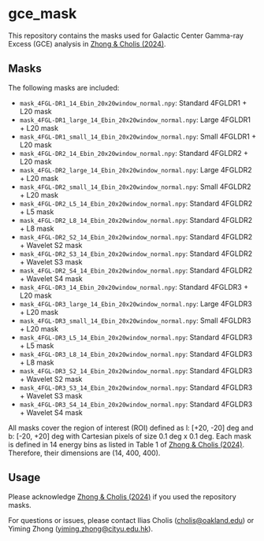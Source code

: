 # gce_mask

This repository contains the masks used for Galactic Center Gamma-ray Excess (GCE) analysis in [Zhong & Cholis (2024)](https://arxiv.org/abs/2401.02481). 

## Masks

The following masks are included:

- `mask_4FGL-DR1_14_Ebin_20x20window_normal.npy`: Standard 4FGLDR1 + L20 mask
- `mask_4FGL-DR1_large_14_Ebin_20x20window_normal.npy`: Large 4FGLDR1 + L20 mask
- `mask_4FGL-DR1_small_14_Ebin_20x20window_normal.npy`: Small 4FGLDR1 + L20 mask
- `mask_4FGL-DR2_14_Ebin_20x20window_normal.npy`: Standard 4FGLDR2 + L20 mask
- `mask_4FGL-DR2_large_14_Ebin_20x20window_normal.npy`: Large 4FGLDR2 + L20 mask
- `mask_4FGL-DR2_small_14_Ebin_20x20window_normal.npy`: Small 4FGLDR2 + L20 mask
- `mask_4FGL-DR2_L5_14_Ebin_20x20window_normal.npy`: Standard 4FGLDR2 + L5 mask
- `mask_4FGL-DR2_L8_14_Ebin_20x20window_normal.npy`: Standard 4FGLDR2 + L8 mask
- `mask_4FGL-DR2_S2_14_Ebin_20x20window_normal.npy`: Standard 4FGLDR2 + Wavelet S2 mask
- `mask_4FGL-DR2_S3_14_Ebin_20x20window_normal.npy`: Standard 4FGLDR2 + Wavelet S3 mask
- `mask_4FGL-DR2_S4_14_Ebin_20x20window_normal.npy`: Standard 4FGLDR2 + Wavelet S4 mask
- `mask_4FGL-DR3_14_Ebin_20x20window_normal.npy`: Standard 4FGLDR3 + L20 mask
- `mask_4FGL-DR3_large_14_Ebin_20x20window_normal.npy`: Large 4FGLDR3 + L20 mask
- `mask_4FGL-DR3_small_14_Ebin_20x20window_normal.npy`: Small 4FGLDR3 + L20 mask
- `mask_4FGL-DR3_L5_14_Ebin_20x20window_normal.npy`: Standard 4FGLDR3 + L5 mask
- `mask_4FGL-DR3_L8_14_Ebin_20x20window_normal.npy`: Standard 4FGLDR3 + L8 mask
- `mask_4FGL-DR3_S2_14_Ebin_20x20window_normal.npy`: Standard 4FGLDR3 + Wavelet S2 mask
- `mask_4FGL-DR3_S3_14_Ebin_20x20window_normal.npy`: Standard 4FGLDR3 + Wavelet S3 mask
- `mask_4FGL-DR3_S4_14_Ebin_20x20window_normal.npy`: Standard 4FGLDR3 + Wavelet S4 mask

All masks cover the region of interest (ROI) defined as l: [+20, -20] deg and b: [-20, +20] deg with Cartesian pixels of size 0.1 deg x 0.1 deg. Each mask is defined in 14 energy bins as listed in Table 1 of [Zhong & Cholis (2024)](https://arxiv.org/abs/2401.02481). Therefore, their dimensions are (14, 400, 400).

## Usage

Please acknowledge [Zhong & Cholis (2024)](https://arxiv.org/abs/2401.02481) if you used the repository masks.

For questions or issues, please contact Ilias Cholis (cholis@oakland.edu) or Yiming Zhong (yiming.zhong@cityu.edu.hk).
